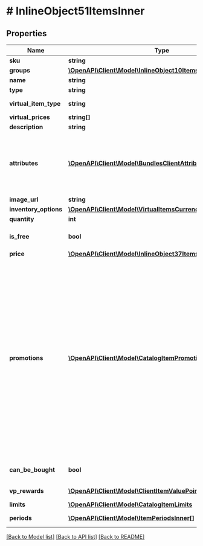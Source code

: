 # # InlineObject51ItemsInner

## Properties

Name | Type | Description | Notes
------------ | ------------- | ------------- | -------------
**sku** | **string** |  | [optional]
**groups** | [**\OpenAPI\Client\Model\InlineObject10ItemsInnerGroupsInner[]**](InlineObject10ItemsInnerGroupsInner.md) |  | [optional]
**name** | **string** |  | [optional]
**type** | **string** |  | [optional]
**virtual_item_type** | **string** | Type of virtual item. | [optional]
**virtual_prices** | **string[]** |  | [optional]
**description** | **string** |  | [optional]
**attributes** | [**\OpenAPI\Client\Model\BundlesClientAttributesInner[]**](BundlesClientAttributesInner.md) | List of attributes and their values corresponding to the item. Can be used for catalog filtering. | [optional]
**image_url** | **string** |  | [optional]
**inventory_options** | [**\OpenAPI\Client\Model\VirtualItemsCurrencyInventoryOptions**](VirtualItemsCurrencyInventoryOptions.md) |  | [optional]
**quantity** | **int** |  | [optional]
**is_free** | **bool** | If &#x60;true&#x60;, the item is free. | [optional] [default to false]
**price** | [**\OpenAPI\Client\Model\InlineObject37ItemsInnerPrice**](InlineObject37ItemsInnerPrice.md) |  | [optional]
**promotions** | [**\OpenAPI\Client\Model\CatalogItemPromotionsInner[]**](CatalogItemPromotionsInner.md) | Applied promotions for specific items in the cart. The array is returned in the following cases:  * A discount promotion is configured for a specific item.  * A promo code with the **Discount on selected items** setting is applied.  If no item-level promotions are applied, an empty array is returned. | [optional]
**can_be_bought** | **bool** | If &#x60;true&#x60;, the user can buy an item. | [optional]
**vp_rewards** | [**\OpenAPI\Client\Model\ClientItemValuePointRewardInner[]**](ClientItemValuePointRewardInner.md) | Value point item reward. | [optional]
**limits** | [**\OpenAPI\Client\Model\CatalogItemLimits**](CatalogItemLimits.md) |  | [optional]
**periods** | [**\OpenAPI\Client\Model\ItemPeriodsInner[]**](ItemPeriodsInner.md) | Item sales period. | [optional]

[[Back to Model list]](../../README.md#models) [[Back to API list]](../../README.md#endpoints) [[Back to README]](../../README.md)
